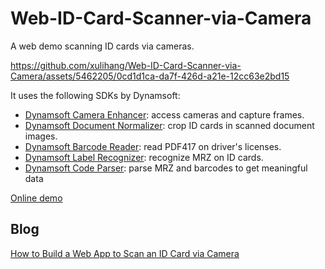 # Web-ID-Card-Scanner-via-Camera

A web demo scanning ID cards via cameras.



https://github.com/xulihang/Web-ID-Card-Scanner-via-Camera/assets/5462205/0cd1d1ca-da7f-426d-a21e-12cc63e2bd15



It uses the following SDKs by Dynamsoft:

* [Dynamsoft Camera Enhancer](https://www.dynamsoft.com/camera-enhancer/docs/core/introduction/): access cameras and capture frames.
* [Dynamsoft Document Normalizer](https://www.dynamsoft.com/document-normalizer/docs/core/introduction/): crop ID cards in scanned document images.
* [Dynamsoft Barcode Reader](https://www.dynamsoft.com/barcode-reader/overview/): read PDF417 on driver's licenses.
* [Dynamsoft Label Recognizer](https://www.dynamsoft.com/label-recognition/overview/): recognize MRZ on ID cards.
* [Dynamsoft Code Parser](https://www.dynamsoft.com/code-parser/docs/core/introduction/): parse MRZ and barcodes to get meaningful data

[Online demo](https://tony-xlh.github.io/Web-ID-Card-Scanner-via-Camera/)

## Blog

[How to Build a Web App to Scan an ID Card via Camera](https://www.dynamsoft.com/codepool/scan-id-card-via-camera-web-app.html)